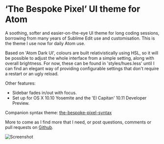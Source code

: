 # ‘The Bespoke Pixel’ UI theme for Atom

A soothing, softer and easier-on-the-eye UI theme for long coding sessions, borrowing from many years of Sublime Edit use and customisation. This is the theme I use now for daily Atom use.

Based on 'Atom Dark UI', colours are built relativistically using HSL, so it will be possible to adjust the whole interface from a simple setting, along with overall brightness. For now, these can be found in 'styles/hues.less' until I can find an elegant way of providing configurable settings that don't require a restart or an ugly reload.

Other features:

- Sidebar fades in/out with focus.
- Set up for OS X 10.10 Yosemite and the 'El Capitan' 10.11 Developer Preview.

Companion syntax theme: [the-bespoke-pixel-syntax](../the-bespoke-pixel-syntax)

More to come as I find more that I need, or post questions, comments or pull requests on [Github](https://github.com/MarkGriffiths/the-bespoke-pixel-ui/issues).

![Screenshot](http://markgriffiths.github.io/screenshots/the-bespoke-pixel-ui.png)
